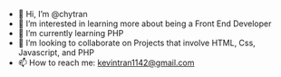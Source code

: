 - 👋 Hi, I’m @chytran
- 👀 I’m interested in learning more about being a Front End Developer
- 🌱 I’m currently learning PHP
- 💞️ I’m looking to collaborate on Projects that involve HTML, Css, Javascript, and PHP
- 📫 How to reach me: kevintran1142@gmail.com

<!---
chytran/chytran is a ✨ special ✨ repository because its `README.md` (this file) appears on your GitHub profile.
You can click the Preview link to take a look at your changes.
--->
